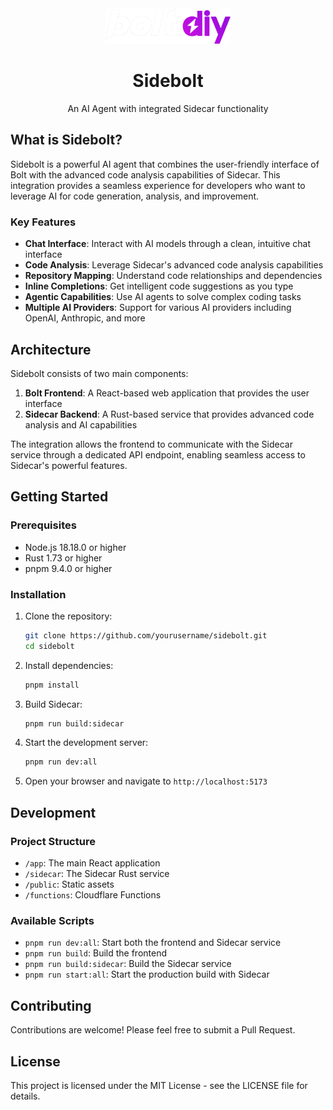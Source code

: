 <div align="center">
  <img src="./public/logo-dark-styled.png" alt="Sidebolt Logo" width="200"/>
  <h1>Sidebolt</h1>
  <p>An AI Agent with integrated Sidecar functionality</p>
</div>

## What is Sidebolt?

Sidebolt is a powerful AI agent that combines the user-friendly interface of Bolt with the advanced code analysis capabilities of Sidecar. This integration provides a seamless experience for developers who want to leverage AI for code generation, analysis, and improvement.

### Key Features

- **Chat Interface**: Interact with AI models through a clean, intuitive chat interface
- **Code Analysis**: Leverage Sidecar's advanced code analysis capabilities
- **Repository Mapping**: Understand code relationships and dependencies
- **Inline Completions**: Get intelligent code suggestions as you type
- **Agentic Capabilities**: Use AI agents to solve complex coding tasks
- **Multiple AI Providers**: Support for various AI providers including OpenAI, Anthropic, and more

## Architecture

Sidebolt consists of two main components:

1. **Bolt Frontend**: A React-based web application that provides the user interface
2. **Sidecar Backend**: A Rust-based service that provides advanced code analysis and AI capabilities

The integration allows the frontend to communicate with the Sidecar service through a dedicated API endpoint, enabling seamless access to Sidecar's powerful features.

## Getting Started

### Prerequisites

- Node.js 18.18.0 or higher
- Rust 1.73 or higher
- pnpm 9.4.0 or higher

### Installation

1. Clone the repository:
   ```bash
   git clone https://github.com/yourusername/sidebolt.git
   cd sidebolt
   ```

2. Install dependencies:
   ```bash
   pnpm install
   ```

3. Build Sidecar:
   ```bash
   pnpm run build:sidecar
   ```

4. Start the development server:
   ```bash
   pnpm run dev:all
   ```

5. Open your browser and navigate to `http://localhost:5173`

## Development

### Project Structure

- `/app`: The main React application
- `/sidecar`: The Sidecar Rust service
- `/public`: Static assets
- `/functions`: Cloudflare Functions

### Available Scripts

- `pnpm run dev:all`: Start both the frontend and Sidecar service
- `pnpm run build`: Build the frontend
- `pnpm run build:sidecar`: Build the Sidecar service
- `pnpm run start:all`: Start the production build with Sidecar

## Contributing

Contributions are welcome! Please feel free to submit a Pull Request.

## License

This project is licensed under the MIT License - see the LICENSE file for details.